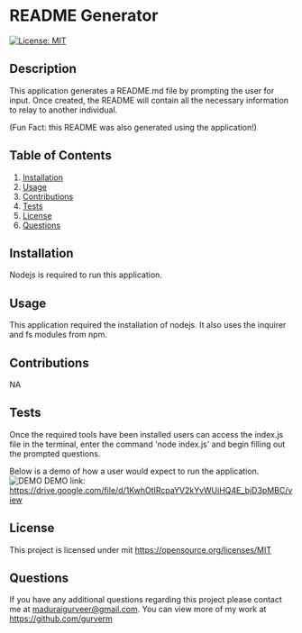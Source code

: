 # README Generator
[![License: MIT](https://img.shields.io/badge/License-MIT-yellow.svg)](https://opensource.org/licenses/MIT) 

## Description
This application generates a README.md file by prompting the user for input. Once created, the README will contain all the necessary information to relay to another individual. 

(Fun Fact: this README was also generated using the application!)

## Table of Contents
1. [Installation](#installation)
2. [Usage](#usage)
3. [Contributions](#contributions)
4. [Tests](#tests)
5. [License](#license)
6. [Questions](#questions)

## Installation
Nodejs is required to run this application.

## Usage
This application required the installation of nodejs. It also uses the inquirer and fs modules from npm.

## Contributions
NA

## Tests
Once the required tools have been installed users can access the index.js file in the terminal, enter the command 'node index.js' and begin filling out the prompted questions.

Below is a demo of how a user would expect to run the application.
![DEMO](./images/readme-demo.gif)
DEMO link: https://drive.google.com/file/d/1KwhOtIRcpaYV2kYvWUiHQ4E_bjD3pMBC/view

## License
This project is licensed under mit 
https://opensource.org/licenses/MIT

## Questions
If you have any additional questions regarding this project please contact me at maduraigurveer@gmail.com.
You can view more of my work at https://github.com/gurverm